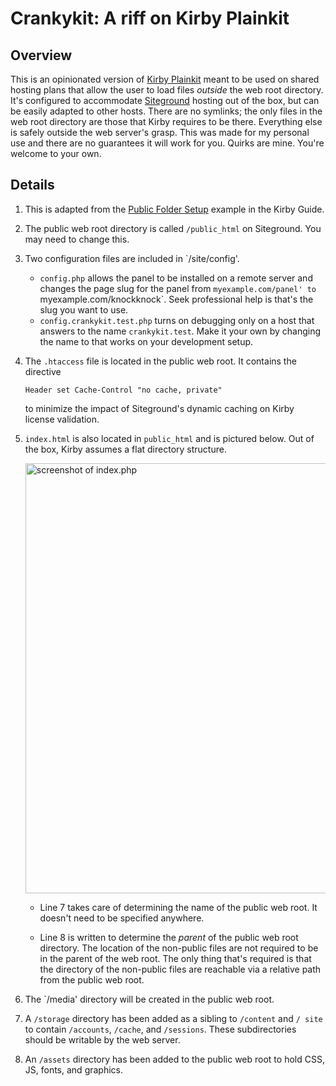 # Crankykit: A riff on Kirby Plainkit

## Overview

This is an opinionated version of [Kirby Plainkit](https://GitHub.com/getkirby/plainkit.git) meant to be used on shared hosting plans that allow the user to load files _outside_ the web root directory. It's configured to accommodate [Siteground](https://siteground.com) hosting out of the box, but can be easily adapted to other hosts. There are no symlinks; the only files in the web root directory are those that Kirby requires to be there. Everything else is safely outside the web server's grasp. This was made for my personal use and there are no guarantees it will work for you. Quirks are mine. You're welcome to your own.

## Details

1. This is adapted from the [Public Folder Setup](https://getkirby.com/docs/guide/configuration#custom-folder-setup__public-folder-setup) example in the Kirby Guide. 
2. The public web root directory is called `/public_html` on Siteground. You may need to change this.
3. Two configuration files are included in `/site/config'.  
    * `config.php` allows the panel to be installed on a remote server and changes the page slug for the panel from `myexample.com/panel' to `myexample.com/knockknock`. Seek professional help is that's the slug you want to use.
    * `config.crankykit.test.php` turns on debugging only on a host that answers to the name `crankykit.test`.  Make it your own by changing the name to that works on your development setup.
4. The `.htaccess` file is located in the public web root.  It contains the directive 

    ```Header set Cache-Control "no cache, private"``` 
    
    to minimize the impact of Siteground's dynamic caching on Kirby license validation.
6. `index.html` is also located in `public_html` and is pictured below. Out of the box, Kirby assumes a flat directory structure.  

    <img width="688" alt="screenshot of index.php" src="https://user-images.githubusercontent.com/284185/165156578-c05be891-641d-44b5-92ba-22588e260044.png">
    
    * Line 7 takes care of determining the name of the public web root.  It doesn't need to be specified anywhere.
    
    * Line 8 is written to determine the _parent_ of the public web root directory. 
      The location of the non-public files are not required to be in the parent of the web root.
      The only thing that's required is that the directory of the non-public files are reachable via a relative path
      from the public web root.
7. The `/media' directory will be created in the public web root.
8. A `/storage` directory has been added as a sibling to `/content` and `/ site` to contain `/accounts`, `/cache`, and `/sessions`.
   These subdirectories should be writable by the web server.
10. An `/assets` directory has been added to the public web root to hold CSS, JS, fonts, and graphics.
